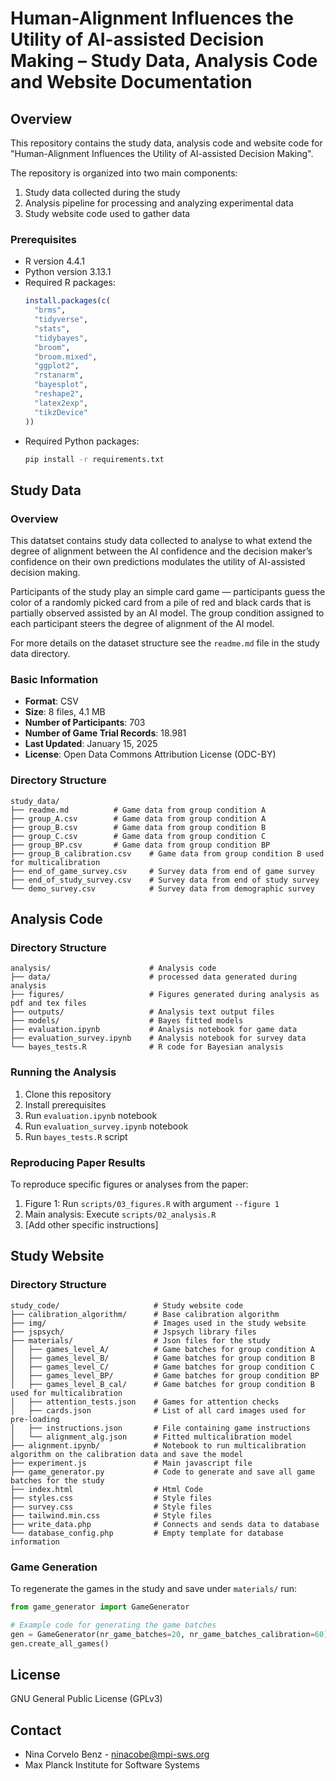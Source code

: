 # Human-Alignment Influences the Utility of AI-assisted Decision Making – Study Data, Analysis Code and Website Documentation

## Overview
This repository contains the study data, analysis code and website code for "Human-Alignment Influences the Utility of AI-assisted Decision Making".
 <!-- published in PNAS ([DOI link]).  -->
The repository is organized into two main components:
1. Study data collected during the study
2. Analysis pipeline for processing and analyzing experimental data
3. Study website code used to gather data


### Prerequisites
- R version 4.4.1
- Python version 3.13.1
- Required R packages:
  ```r
  install.packages(c(
    "brms",
    "tidyverse",
    "stats",
    "tidybayes",
    "broom",
    "broom.mixed",
    "ggplot2",
    "rstanarm",
    "bayesplot",
    "reshape2",
    "latex2exp",
    "tikzDevice"
  ))
  ```
- Required Python packages:
  ```bash
  pip install -r requirements.txt
  ```

## Study Data

### Overview
This datatset contains study data collected to analyse to what extend the degree of alignment between
the AI confidence and the decision
maker’s confidence on their own
predictions modulates the utility of
AI-assisted decision making. 

Participants of the study play an simple card game — participants guess the color of a
randomly picked card from a pile of red and black cards that is partially observed
assisted by an AI model.
The group condition assigned to each participant steers the degree of alignment of the AI model. 

For more details on the dataset structure see the ```readme.md``` file in the study data directory.

### Basic Information
- **Format**: CSV
- **Size**: 8 files, 4.1 MB
- **Number of Participants**: 703
- **Number of Game Trial Records**: 18.981
- **Last Updated**: January 15, 2025
- **License**: Open Data Commons Attribution License (ODC-BY)

### Directory Structure
```
study_data/
├── readme.md          # Game data from group condition A
├── group_A.csv        # Game data from group condition A
├── group_B.csv        # Game data from group condition B
├── group_C.csv        # Game data from group condition C
├── group_BP.csv       # Game data from group condition BP
├── group_B_calibration.csv    # Game data from group condition B used for multicalibration
├── end_of_game_survey.csv     # Survey data from end of game survey
├── end_of_study_survey.csv    # Survey data from end of study survey
└── demo_survey.csv            # Survey data from demographic survey
```

## Analysis Code

### Directory Structure
```
analysis/                      # Analysis code
├── data/                      # processed data generated during analysis
├── figures/                   # Figures generated during analysis as pdf and tex files
├── outputs/                   # Analysis text output files
├── models/                    # Bayes fitted models
├── evaluation.ipynb           # Analysis notebook for game data
├── evaluation_survey.ipynb    # Analysis notebook for survey data
└── bayes_tests.R              # R code for Bayesian analysis
```

### Running the Analysis
1. Clone this repository
2. Install prerequisites
3. Run ```evaluation.ipynb``` notebook
3. Run ```evaluation_survey.ipynb``` notebook
3. Run ```bayes_tests.R``` script

### Reproducing Paper Results
To reproduce specific figures or analyses from the paper:
1. Figure 1: Run `scripts/03_figures.R` with argument `--figure 1`
2. Main analysis: Execute `scripts/02_analysis.R`
3. [Add other specific instructions]

## Study Website

### Directory Structure
```
study_code/                     # Study website code
├── calibration_algorithm/      # Base calibration algorithm
├── img/                        # Images used in the study website
├── jspsych/                    # Jspsych library files
├── materials/                  # Json files for the study
│   ├── games_level_A/          # Game batches for group condition A
│   ├── games_level_B/          # Game batches for group condition B
│   ├── games_level_C/          # Game batches for group condition C
│   ├── games_level_BP/         # Game batches for group condition BP
│   ├── games_level_B_cal/      # Game batches for group condition B used for multicalibration
│   ├── attention_tests.json    # Games for attention checks
│   ├── cards.json              # List of all card images used for pre-loading
│   ├── instructions.json       # File containing game instructions
│   └── alignment_alg.json      # Fitted multicalibration model
├── alignment.ipynb/            # Notebook to run multicalibration algorithm on the calibration data and save the model
├── experiment.js               # Main javascript file 
├── game_generator.py           # Code to generate and save all game batches for the study
├── index.html                  # Html Code
├── styles.css                  # Style files
├── survey.css                  # Style files
├── tailwind.min.css            # Style files
├── write_data.php              # Connects and sends data to database
└── database_config.php         # Empty template for database information
```

### Game Generation

To regenerate the games in the study and save under ```materials/``` run:

```python
from game_generator import GameGenerator 

# Example code for generating the game batches
gen = GameGenerator(nr_game_batches=20, nr_game_batches_calibration=60)
gen.create_all_games()

```

## License
GNU General Public License (GPLv3)

<!-- ## Citation
If you use this code or data, please cite:
```
[Authors]. (Year). [Title]. PNAS. DOI: [DOI]
``` -->

## Contact
- Nina Corvelo Benz - ninacobe@mpi-sws.org
- Max Planck Institute for Software Systems

